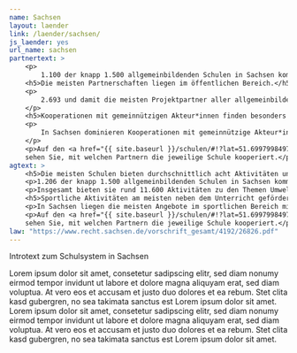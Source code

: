 ```yaml
---
name: Sachsen
layout: laender
link: /laender/sachsen/
js_laender: yes
url_name: sachsen
partnertext: >
    <p>
        1.100 der knapp 1.500 allgemeinbildenden Schulen in Sachsen kommunizieren ihre Projekte und Aktivitäten an das Statistische Landesamt Sachsen. Insgesamt gehen diese Schulen 7.200 Partnerschaften mit externen Organisationen ein, darunter mit gemeinnützigen sowie privatwirtschaftlichen Akteur*innen und Akteur*innen aus dem öffentlichen Sektor, Partnerschulen, Verbänden und religiösen Einrichtungen. Durchschnittlich kommen sechs Partnerschaften auf eine Schule.</p>
    <h5>Die meisten Partnerschaften liegen im öffentlichen Bereich.</h5>
    <p> 
        2.693 und damit die meisten Projektpartner aller allgemeinbildenden Schulen kommen aus dem öffentlichen Bereich (37,5%), gefolgt von 2.328 Partnerorganisationen aus dem gemeinnützigen (32,5%) und dem wirtschaftlichen Bereich (12,3%). Weitere 439 (6,2%) Partnerschaften finden mit anderen Schulen statt, 132 (1,8%) mit religiösen Einrichtungen und 343 (4,8%) mit Verbänden, Kammern und Genossenschaften. 357 Partnerschaften (5%) konnten nicht eindeutig zugeordnet werden und fallen unter die Kategorie Unbestimmt.
    </p>
    <h5>Kooperationen mit gemeinnützigen Akteur*innen finden besonders an Sekundar- und Förderschulen statt.</h5>
    <p>
        In Sachsen dominieren Kooperationen mit gemeinnützige Akteur*innen besonders an Sekundar- und Förderschulen. So kommen auf eine Sekundarschule durchschnittlich drei Partnerschaften mit einer gemeinnützigen Organisation. Auf Förderschulen knapp 2,5 Partnerschaften.  Kooperationen mit öffentlichen Akteur*innen sind für alle Schularten bedeutsam. Die höchste Anzahl an Kooperationen findet sich an Gymnasien mit durchschnittlich drei Partnerschaften wieder, die niedrigste an Beruflichen Schulen mit  zwei Partnerschaften. Mit durchschnittlich 1,6 Partnerschaften pro Schule sind Wirtschaftsakteure besonders an Sekundarschulen vertreten.
    </p>
    <p>Auf den <a href="{{ site.baseurl }}/schulen/#!?lat=51.699799849741936&lng=13.073730468750002&zoom=7&profiles">Schulprofilen</a>
    sehen Sie, mit welchen Partnern die jeweilige Schule kooperiert.</p>
agtext: >
    <h5>Die meisten Schulen bieten durchschnittlich acht Aktivitäten und Projekte zu mindestens vier verschiedenen Themen an. </h5>
    <p>1.206 der knapp 1.500 allgemeinbildenden Schulen in Sachsen kommunizieren ihre Projekte und Aktivitäten an das Statistische Landesamt Sachsen.</p>
    <p>Insgesamt bieten sie rund 11.600 Aktivitäten zu den Themen Umwelt, Sport, Musik und Tanz, Gesellschaft und Partizipation, Literatur und Medien, Handwerk, Kunst und Kultur, Naturwissenschaft und Technik, Berufsorientierung und Sprachen an. Das sind durchschnittlich 10) Aktivitäten in mehr als sechs Themen, die den Schüler*innen geboten werden.</p>
    <h5>Sportliche Aktivitäten am meisten neben dem Unterricht gefördert.</h5>
    <p>In Sachsen liegen die meisten Angebote im sportlichen Bereich mit 87%, dicht gefolgt von den musikalischen, die an rund 76% der Schulen angeboten werden. Knapp 800 der 1206 Schulen (66%) bieten Aktivitäten mit künstlerischem bzw. kulturellen Bezug an. Nach unserer Datengrundlage machen Aktivitäten im Umweltbereich den geringsten Anteil (27%) aus.</p>
    <p>Auf den <a href="{{ site.baseurl }}/schulen/#!?lat=51.699799849741936&lng=13.073730468750002&zoom=7&profiles">Schulprofilen</a>
    sehen Sie, mit welchen Partnern die jeweilige Schule kooperiert.</p>
law: "https://www.recht.sachsen.de/vorschrift_gesamt/4192/26826.pdf"
---
```

Introtext zum Schulsystem in Sachsen

Lorem ipsum dolor sit amet, consetetur sadipscing elitr, sed diam nonumy eirmod tempor invidunt ut labore et dolore
magna aliquyam erat, sed diam voluptua. At vero eos et accusam et justo duo dolores et ea rebum. Stet clita kasd
gubergren, no sea takimata sanctus est Lorem ipsum dolor sit amet. Lorem ipsum dolor sit amet, consetetur sadipscing
elitr, sed diam nonumy eirmod tempor invidunt ut labore et dolore magna aliquyam erat, sed diam voluptua. At vero eos
et accusam et justo duo dolores et ea rebum. Stet clita kasd gubergren, no sea takimata sanctus est Lorem ipsum dolor
sit amet.